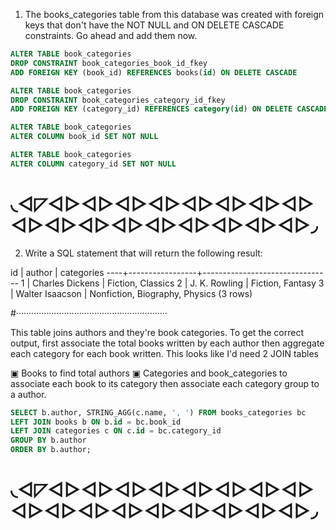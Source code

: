 1. The books_categories table from this database was created with foreign keys that don't have the NOT NULL and ON DELETE CASCADE constraints. Go ahead and add them now.

```sql
ALTER TABLE book_categories
DROP CONSTRAINT book_categories_book_id_fkey
ADD FOREIGN KEY (book_id) REFERENCES books(id) ON DELETE CASCADE

ALTER TABLE book_categories
DROP CONSTRAINT book_categories_category_id_fkey
ADD FOREIGN KEY (category_id) REFERENCES category(id) ON DELETE CASCADE

ALTER TABLE book_categories
ALTER COLUMN book_id SET NOT NULL

ALTER TABLE book_categories
ALTER COLUMN category_id SET NOT NULL

```
# ◟◅◸◅▻◅▻◅▻◅▻◅▻◅▻◅▻◅▻◅▻◅▻◅▻◅▻◅▻◅▻◅▻◅▻◅▻◞

2. Write a SQL statement that will return the following result:

 id |     author      |           categories
----+-----------------+--------------------------------
  1 | Charles Dickens | Fiction, Classics
  2 | J. K. Rowling   | Fiction, Fantasy
  3 | Walter Isaacson | Nonfiction, Biography, Physics
(3 rows)

#‧‧‧‧‧‧‧‧‧‧‧‧‧‧‧‧‧‧‧‧‧‧‧‧‧‧‧‧‧‧‧‧‧‧‧‧‧‧‧‧‧‧‧‧‧‧‧‧‧‧‧‧‧‧‧‧‧‧‧‧

This table joins authors and they're book categories. To get the correct output, first associate the total books written by each author then aggregate each category for each book written. This looks like I'd need 2 JOIN tables

▣ Books to find total authors
▣ Categories and book_categories to associate each book to its category then associate each category group to a author.

```sql
SELECT b.author, STRING_AGG(c.name, ', ') FROM books_categories bc
LEFT JOIN books b ON b.id = bc.book_id
LEFT JOIN categories c ON c.id = bc.category_id
GROUP BY b.author
ORDER BY b.author;
```

# ◟◅◸◅▻◅▻◅▻◅▻◅▻◅▻◅▻◅▻◅▻◅▻◅▻◅▻◅▻◅▻◅▻◅▻◅▻◞